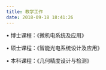 ```yaml
---
title: 教学工作
date: 2018-09-18 18:41:26
---
```

•	博士课程：《微机电系统及应用》

•	硕士课程：《智能光电系统设计及应用》

•	本科课程：《几何精度设计与检测》